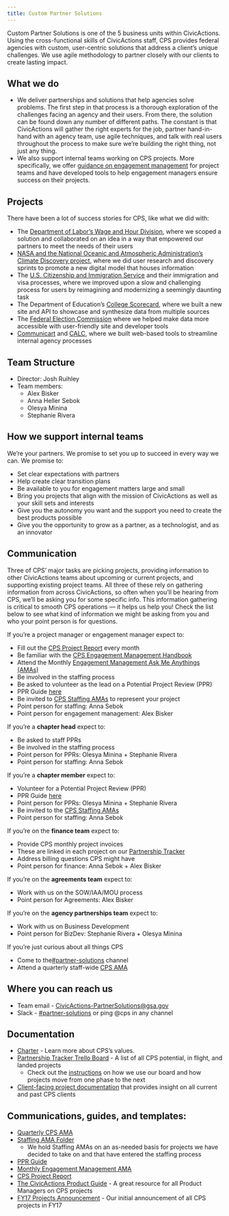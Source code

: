 ```yaml
---
title: Custom Partner Solutions
---
```


Custom Partner Solutions is one of the 5 business units within CivicActions. Using the cross-functional skills of CivicActions staff, CPS provides federal agencies with custom, user-centric solutions that address a client&rsquo;s unique challenges. We use agile methodology to partner closely with our clients to create lasting impact.

## What we do 

- We deliver partnerships and solutions that help agencies solve problems. The first step in that process is a thorough exploration of the challenges facing an agency and their users. From there, the solution can be found down any number of different paths. The constant is that CivicActions will gather the right experts for the job, partner hand-in-hand with an agency team, use agile techniques, and talk with real users throughout the process to make sure we&rsquo;re building the right thing, not just any thing.
- We also support internal teams working on CPS projects. More specifically, we offer [guidance on engagement management](https://docs.google.com/document/d/1BMiE3oln2-pyq4Ht-Q3Z-P_ecQmi980djZgaN6xCNKM/edit#heading=h.ckh5s3gbtn4m) for project teams and have developed tools to help engagement managers ensure success on their projects.

## Projects
There have been a lot of success stories for CPS, like what we did with:

- The [Department of Labor&rsquo;s Wage and Hour Division](), where we scoped a solution and collaborated on an idea in a way that empowered our partners to meet the needs of their users 
- [NASA and the National Oceanic and Atmospheric Administration&rsquo;s Climate Discovery project](), where we did user research and discovery sprints to promote a new digital model that houses information 
- The [U.S. Citizenship and Immigration Service]() and their immigration and visa processes, where we improved upon a slow and challenging process for users by reimagining and modernizing a seemingly daunting task 
- The Department of Education&rsquo;s [College Scorecard](), where we built a new site and API to showcase and synthesize data from multiple sources 
- The [Federal Election Commission]() where we helped make data more accessible with user-friendly site and developer tools
- [Communicart]() and [CALC](), where we built web-based tools to streamline internal agency processes  

## Team Structure 

- Director: Josh Ruihley
- Team members: 
  - Alex Bisker 
  - Anna Heller Sebok
  - Olesya Minina
  - Stephanie Rivera

## How we support internal teams
We&rsquo;re your partners. We promise to set you up to succeed in every way we can. We promise to:

- Set clear expectations with partners
- Help create clear transition plans
- Be available to you for engagement matters large and small 
- Bring you projects that align with the mission of CivicActions as well as your skill sets and interests
- Give you the autonomy you want and the support you need to create the best products possible
- Give you the opportunity to grow as a partner, as a technologist, and as an innovator

## Communication
Three of CPS&rsquo; major tasks are picking projects, providing information to other CivicActions teams about upcoming or current projects, and supporting existing project teams. All three of these rely on gathering information from across CivicActions, so often when you&rsquo;ll be hearing from CPS, we&rsquo;ll be asking you for some specific info. This information gathering is critical to smooth CPS operations — it helps us help you! Check the list below to see what kind of information we might be asking from you and who your point person is for questions.

If you&rsquo;re a project manager or engagement manager expect to:

- Fill out the [CPS Project Report](https://docs.google.com/spreadsheets/d/1kp5Xec7VjscITYaTqcyQfa5Rrr29hcGIzP-tkRrR_IA/edit) every month
- Be familiar with the [CPS Engagement Management Handbook](https://docs.google.com/document/d/1BMiE3oln2-pyq4Ht-Q3Z-P_ecQmi980djZgaN6xCNKM/edit) 
- Attend the Monthly [Engagement Management Ask Me Anythings (AMAs)](https://docs.google.com/document/d/1oHS-IEomRJzT840MemBwzDo-bJU-ymIkzgVX63Q3HSs/edit#heading=h.47mc72669308)
- Be involved in the staffing process
- Be asked to volunteer as the lead on a Potential Project Review (PPR)  
- PPR Guide [here](https://docs.google.com/document/d/1c5QKhcY8gZHxO4-Kc_l2JN94hD-AB_TTrvFABwHhVQ8/edit) 
- Be invited to [CPS Staffing AMAs](https://drive.google.com/drive/folders/0B_SvrGV09nQ-MktfT1FlSndfWmc) to represent your project
- Point person for staffing: Anna Sebok 
- Point person for engagement management: Alex Bisker 

If you&rsquo;re a **chapter head** expect to:

- Be asked to staff PPRs 
- Be involved in the staffing process
- Point person for PPRs: Olesya Minina + Stephanie Rivera 
- Point person for staffing: Anna Sebok 

If you&rsquo;re a **chapter member** expect to:

- Volunteer for a Potential Project Review (PPR)
- PPR Guide [here](https://docs.google.com/document/d/1c5QKhcY8gZHxO4-Kc_l2JN94hD-AB_TTrvFABwHhVQ8/edit) 
- Point person for PPRs: Olesya Minina + Stephanie Rivera
- Be invited to the [CPS Staffing AMAs](https://drive.google.com/drive/folders/0B_SvrGV09nQ-MktfT1FlSndfWmc)
- Point person for staffing: Anna Sebok 

If you&rsquo;re on the **finance team** expect to:

- Provide CPS monthly project invoices 
- These are linked in each project on our [Partnership Tracker](https://trello.com/b/kZ7PUggv/custom-partnerships-tracker)
- Address billing questions CPS might have 
- Point person for finance: Anna Sebok + Alex Bisker

If you&rsquo;re on the **agreements team** expect to:

- Work with us on the SOW/IAA/MOU process
- Point person for Agreements: Alex Bisker 

If you&rsquo;re on the **agency partnerships team** expect to:

- Work with us on Business Development
- Point person for BizDev: Stephanie Rivera + Olesya Minina

If you&rsquo;re just curious about all things CPS

- Come to the[#partner-solutions](https://civicactions.slack.com/messages/partner-solutions/files/F1VNDBY7N/) channel
- Attend a quarterly staff-wide [CPS AMA](https://docs.google.com/document/d/1eyPHTAzk7xWRIQAIfJl4F58NVpWpBIHiEcam7w9Ueo0/edit)

## Where you can reach us

- Team email - [CivicActions-PartnerSolutions@gsa.gov](mailto:CivicActions-PartnerSolutions@gsa.gov)
- Slack - [#partner-solutions](https://civicactions.slack.com/messages/partner-solutions/files/F1VNDBY7N/) or ping @cps in any channel

## Documentation

- [Charter](https://docs.google.com/document/d/1M4f_DB-KCCLRvvC1rLGq4uWjXlmmsVuYWn61wxCWwHU/edit) - Learn more about CPS&rsquo;s values. 
- [Partnership Tracker Trello Board](https://trello.com/b/kZ7PUggv/custom-partnerships-tracker) - A list of all CPS potential, in flight, and landed projects
  - Check out the [instructions](https://docs.google.com/document/d/1uYvDjH0G7TeCsv3kHk-EUHpJ6AzCY0mhRifwCDyKmNQ/edit) on how we use our board and how projects move from one phase to the next 
- [Client-facing project documentation](https://drive.google.com/drive/u/0/folders/0ByhFPUi5V5kbc21UdU9GNUc5cXM) that provides insight on all current and past CPS clients 

## Communications, guides, and templates: 

- [Quarterly CPS AMA](https://docs.google.com/document/d/1eyPHTAzk7xWRIQAIfJl4F58NVpWpBIHiEcam7w9Ueo0/edit)
- [Staffing AMA Folder](https://drive.google.com/drive/u/0/folders/0B_SvrGV09nQ-MktfT1FlSndfWmc)
  - We hold Staffing AMAs on an as-needed basis for projects we have decided to take on and that have entered the staffing process 
- [PPR Guide](https://docs.google.com/document/d/1c5QKhcY8gZHxO4-Kc_l2JN94hD-AB_TTrvFABwHhVQ8/edit#heading=h.8zsg1nccsdr5)
- [Monthly Engagement Management AMA](https://docs.google.com/document/d/1oHS-IEomRJzT840MemBwzDo-bJU-ymIkzgVX63Q3HSs/edit)
- [CPS Project Report ](https://docs.google.com/spreadsheets/d/1kp5Xec7VjscITYaTqcyQfa5Rrr29hcGIzP-tkRrR_IA/edit)
- [The CivicActions Product Guide](https://pages.civicactions.com/product-guide/) - A great resource for all Product Managers on CPS projects
- [FY17 Projects Announcement](https://drive.google.com/open?id=0B_SvrGV09nQ-WTlrTFY5eVN2NE0) - Our initial announcement of all CPS projects in FY17



